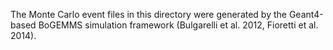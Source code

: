 The Monte Carlo event files in this directory were generated by the Geant4-based BoGEMMS simulation framework (Bulgarelli et al. 2012, Fioretti et al. 2014).

